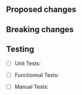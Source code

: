 <!-- For Coveo Employees only. Fill this section.

CDX-XXX

-->

## Proposed changes

<!--
    Explains what are you changing in the code and provide links to relevant issues.
    This doesn't need to be over-technical, a good summary of the issues with good explanations of the decisions should be enough.
 -->

## Breaking changes

<!--
    Remove this section if the PR does not include any breaking change

    If your changes includes some breaking changes in the code, thoroughly explains:
        - What are the breaking changes programmatically speaking.
        - What is the impact on the end-user (e.g. user cannot do X anymore).
        - What motivates those changes.
-->

## Testing

- [ ] Unit Tests:
<!-- Did you write unit tests for your feature? If not, explains why?  -->
- [ ] Functionnal Tests:
<!-- Did you write functionnal tests for your feature? If not, explains why?  -->
- [ ] Manual Tests:
<!-- How did you test your changeset?  -->
